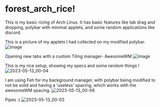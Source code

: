 # forest_arch_rice!
This is my basic ricing of Arch Linux. It has basic features like tab drag and dropping, polybar with minimal applets, and some random applications like discord.


This is a picture of my applets I had collected on my modified polybar.
![image](https://github.com/mazinouruk/forest_arch_rice/assets/62123507/78c20185-dff1-4697-b234-7ee28ced6503)

Opening new tabs with a custom Tiling manager- AwesomeWM
![image](https://github.com/mazinouruk/forest_arch_rice/assets/62123507/6e9d6308-500a-4a76-8b66-5d0d24d55729)

This is my rice setup, showing my specs and some random things
!![2023-05-13_00-04](https://github.com/mazinouruk/forest_arch_rice/assets/62123507/e488e871-d8ed-40de-9296-cfaeb679807e)

I am using Feh for my background manager, with polybar being modified to not be solid and having a 'useless' spacing, which works with the awesomeWM spacing.
![2023-05-13_00-06](https://github.com/mazinouruk/forest_arch_rice/assets/62123507/0a93780b-d970-49b3-ba39-68f6e200b8ec)

Pipes :)
![2023-05-13_00-03](https://github.com/mazinouruk/forest_arch_rice/assets/62123507/4b94f68a-a342-4f67-8751-6decb0e80700)
